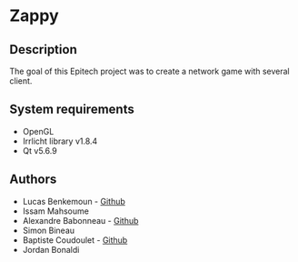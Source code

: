 ﻿# Zappy

## Description
The goal of this Epitech project was to create a network game with several client.

## System requirements
 - OpenGL
 - Irrlicht library v1.8.4
 - Qt v5.6.9

## Authors
 - Lucas Benkemoun - [Github](https://github.com/LeBenki)
 - Issam Mahsoume
 - Alexandre Babonneau - [Github](https://github.com/FWolowitz)
 - Simon Bineau
 - Baptiste Coudoulet - [Github](https://github.com/bc2606)
 - Jordan Bonaldi
